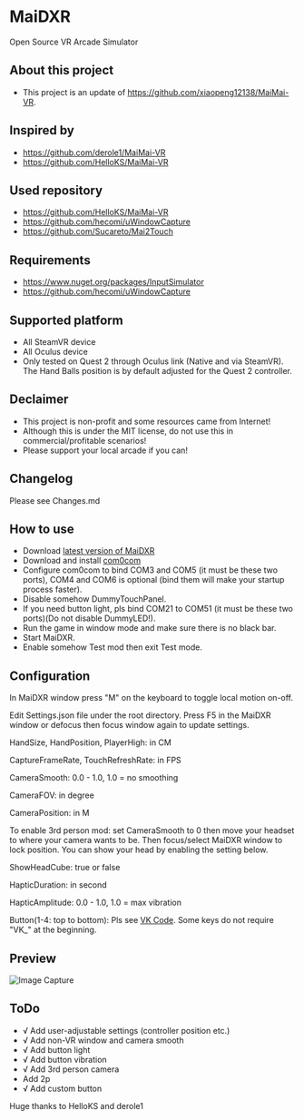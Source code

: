# MaiDXR
Open Source VR Arcade Simulator

## About this project
- This project is an update of https://github.com/xiaopeng12138/MaiMai-VR. 

## Inspired by
- https://github.com/derole1/MaiMai-VR
- https://github.com/HelloKS/MaiMai-VR

## Used repository
- https://github.com/HelloKS/MaiMai-VR
- https://github.com/hecomi/uWindowCapture
- https://github.com/Sucareto/Mai2Touch

## Requirements
- https://www.nuget.org/packages/InputSimulator
- https://github.com/hecomi/uWindowCapture

## Supported platform
- All SteamVR device
- All Oculus device
- Only tested on Quest 2 through Oculus link (Native and via SteamVR). The Hand Balls position is by default adjusted for the Quest 2 controller.

## Declaimer
- This project is non-profit and some resources came from Internet!
- Although this is under the MIT license, do not use this in commercial/profitable scenarios!
- Please support your local arcade if you can!

## Changelog
Please see Changes.md

## How to use
- Download [latest version of MaiDXR](https://github.com/xiaopeng12138/MaiDXR/releases)
- Download and install [com0com](https://storage.googleapis.com/google-code-archive-downloads/v2/code.google.com/powersdr-iq/setup_com0com_W7_x64_signed.exe)
- Configure com0com to bind COM3 and COM5 (it must be these two ports), COM4 and COM6 is optional (bind them will make your startup process faster).
- Disable somehow DummyTouchPanel.
- If you need button light, pls bind COM21 to COM51 (it must be these two ports)(Do not disable DummyLED!).
- Run the game in window mode and make sure there is no black bar.
- Start MaiDXR.
- Enable somehow Test mod then exit Test mode.

## Configuration
In MaiDXR window press "M" on the keyboard to toggle local motion on-off.

Edit Settings.json file under the root directory. Press F5 in the MaiDXR window or defocus then focus window again to update settings.

HandSize, HandPosition, PlayerHigh: in CM

CaptureFrameRate, TouchRefreshRate: in FPS

CameraSmooth: 0.0 - 1.0, 1.0 = no smoothing

CameraFOV: in degree

CameraPosition: in M

To enable 3rd person mod: set CameraSmooth to 0 then move your headset to where your camera wants to be. Then focus/select MaiDXR window to lock position. You can show your head by enabling the setting below.

ShowHeadCube: true or false

HapticDuration: in second

HapticAmplitude: 0.0 - 1.0, 1.0 = max vibration

Button(1-4: top to bottom): Pls see [VK Code](https://docs.microsoft.com/windows/win32/inputdev/virtual-key-codes). Some keys do not require "VK_" at the beginning.

## Preview
![Image Capture](https://github.com/xiaopeng12138/MaiDXR/blob/main/PreviewImage/MaiDXR_PreviewImage.png?raw=true)

## ToDo
- √ Add user-adjustable settings (controller position etc.)
- √ Add non-VR window and camera smooth
- √ Add button light
- √ Add button vibration
- √ Add 3rd person camera
- Add 2p
- √ Add custom button

Huge thanks to HelloKS and derole1

